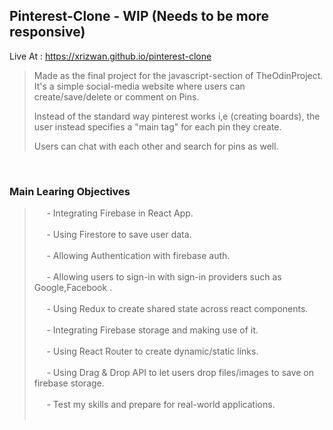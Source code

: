 ## Pinterest-Clone - WIP (Needs to be more responsive)

Live At : https://xrizwan.github.io/pinterest-clone
<br/>

> Made as the final project for the javascript-section of TheOdinProject.
> It's a simple social-media website where users can create/save/delete or comment on Pins.
>
> Instead of the standard way pinterest works i,e (creating boards), the user instead specifies a "main tag" for each pin they create.
>
> Users can chat with each other and search for pins as well.<br/>
<br/>

### Main Learing Objectives
> &nbsp;&nbsp;&nbsp;&nbsp; - Integrating Firebase in React App. <br/><br/>
> &nbsp;&nbsp;&nbsp;&nbsp; - Using Firestore to save user data. <br/><br/>
> &nbsp;&nbsp;&nbsp;&nbsp; - Allowing Authentication with firebase auth. <br/><br/>
> &nbsp;&nbsp;&nbsp;&nbsp; - Allowing users to sign-in with sign-in providers such as Google,Facebook . <br/><br/>
> &nbsp;&nbsp;&nbsp;&nbsp; - Using Redux to create shared state across react components.<br/><br/>
> &nbsp;&nbsp;&nbsp;&nbsp; - Integrating Firebase storage and making use of it. <br/><br/>
> &nbsp;&nbsp;&nbsp;&nbsp; - Using React Router to create dynamic/static links. <br/><br/>
> &nbsp;&nbsp;&nbsp;&nbsp; - Using Drag & Drop API to let users drop files/images to save on firebase storage. <br/><br/>
> &nbsp;&nbsp;&nbsp;&nbsp; - Test my skills and prepare for real-world applications. <br/><br/>
